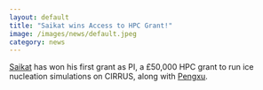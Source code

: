 ```yaml
---
layout: default
title: "Saikat wins Access to HPC Grant!"
image: /images/news/default.jpeg
category: news
---
```

[Saikat] has won his first grant as PI, a £50,000 HPC grant to run ice nucleation simulations on CIRRUS, along with [Pengxu].

[Saikat]: /team/datta-saikat
[Pengxu]: /team/chen-pengxu

